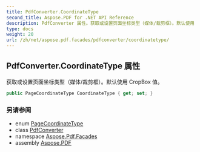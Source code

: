 ```yaml
---
title: PdfConverter.CoordinateType
second_title: Aspose.PDF for .NET API Reference
description: PdfConverter 属性。获取或设置页面坐标类型（媒体/裁剪框）。默认使用 CropBox 值
type: docs
weight: 20
url: /zh/net/aspose.pdf.facades/pdfconverter/coordinatetype/
---
```

## PdfConverter.CoordinateType 属性

获取或设置页面坐标类型（媒体/裁剪框）。默认使用 CropBox 值。

```csharp
public PageCoordinateType CoordinateType { get; set; }
```

### 另请参阅

* enum [PageCoordinateType](../../../aspose.pdf/pagecoordinatetype/)
* class [PdfConverter](../)
* namespace [Aspose.Pdf.Facades](../../../aspose.pdf.facades/)
* assembly [Aspose.PDF](../../../)